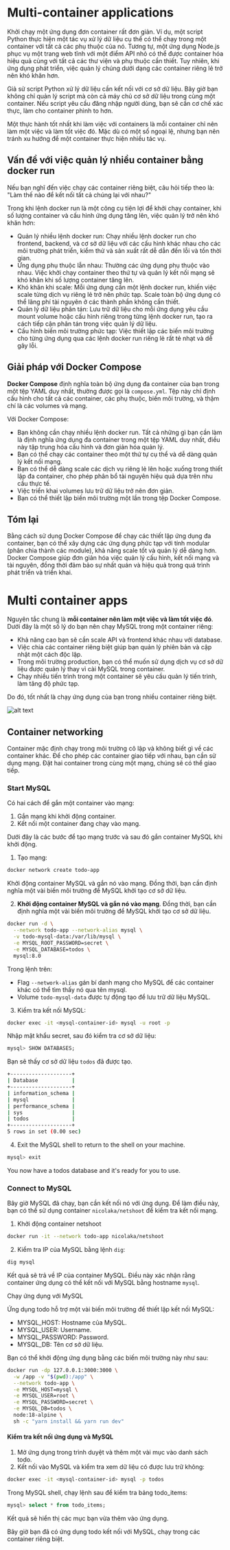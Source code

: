 # Multi-container applications
Khởi chạy một ứng dụng đơn container rất đơn giản. Ví dụ, một script Python thực hiện một tác vụ xử lý dữ liệu cụ thể có thể chạy trong một container với tất cả các phụ thuộc của nó. Tương tự, một ứng dụng Node.js phục vụ một trang web tĩnh với một điểm API nhỏ có thể được container hóa hiệu quả cùng với tất cả các thư viện và phụ thuộc cần thiết. Tuy nhiên, khi ứng dụng phát triển, việc quản lý chúng dưới dạng các container riêng lẻ trở nên khó khăn hơn.

Giả sử script Python xử lý dữ liệu cần kết nối với cơ sở dữ liệu. Bây giờ bạn không chỉ quản lý script mà còn cả máy chủ cơ sở dữ liệu trong cùng một container. Nếu script yêu cầu đăng nhập người dùng, bạn sẽ cần cơ chế xác thực, làm cho container phình to hơn.

Một thực hành tốt nhất khi làm việc với containers là mỗi container chỉ nên làm một việc và làm tốt việc đó. Mặc dù có một số ngoại lệ, nhưng bạn nên tránh xu hướng để một container thực hiện nhiều tác vụ.

## Vấn đề với việc quản lý nhiều container bằng docker run

Nếu bạn nghĩ đến việc chạy các container riêng biệt, câu hỏi tiếp theo là: "Làm thế nào để kết nối tất cả chúng lại với nhau?"

Trong khi lệnh docker run là một công cụ tiện lợi để khởi chạy container, khi số lượng container và cấu hình ứng dụng tăng lên, việc quản lý trở nên khó khăn hơn:

- Quản lý nhiều lệnh docker run: Chạy nhiều lệnh docker run cho frontend, backend, và cơ sở dữ liệu với các cấu hình khác nhau cho các môi trường phát triển, kiểm thử và sản xuất rất dễ dẫn đến lỗi và tốn thời gian.
- Ứng dụng phụ thuộc lẫn nhau: Thường các ứng dụng phụ thuộc vào nhau. Việc khởi chạy container theo thứ tự và quản lý kết nối mạng sẽ khó khăn khi số lượng container tăng lên.
- Khó khăn khi scale: Mỗi ứng dụng cần một lệnh docker run, khiến việc scale từng dịch vụ riêng lẻ trở nên phức tạp. Scale toàn bộ ứng dụng có thể lãng phí tài nguyên ở các thành phần không cần thiết.
- Quản lý dữ liệu phân tán: Lưu trữ dữ liệu cho mỗi ứng dụng yêu cầu mount volume hoặc cấu hình riêng trong từng lệnh docker run, tạo ra cách tiếp cận phân tán trong việc quản lý dữ liệu.
- Cấu hình biến môi trường phức tạp: Việc thiết lập các biến môi trường cho từng ứng dụng qua các lệnh docker run riêng lẻ rất tẻ nhạt và dễ gây lỗi.

## Giải pháp với Docker Compose

**Docker Compose** định nghĩa toàn bộ ứng dụng đa container của bạn trong một tệp YAML duy nhất, thường được gọi là `compose.yml`. Tệp này chỉ định cấu hình cho tất cả các container, các phụ thuộc, biến môi trường, và thậm chí là các volumes và mạng.

Với Docker Compose:

- Bạn không cần chạy nhiều lệnh docker run. Tất cả những gì bạn cần làm là định nghĩa ứng dụng đa container trong một tệp YAML duy nhất, điều này tập trung hóa cấu hình và đơn giản hóa quản lý.
- Bạn có thể chạy các container theo một thứ tự cụ thể và dễ dàng quản lý kết nối mạng.
- Bạn có thể dễ dàng scale các dịch vụ riêng lẻ lên hoặc xuống trong thiết lập đa container, cho phép phân bổ tài nguyên hiệu quả dựa trên nhu cầu thực tế.
- Việc triển khai volumes lưu trữ dữ liệu trở nên đơn giản.
- Bạn có thể thiết lập biến môi trường một lần trong tệp Docker Compose.

## Tóm lại

Bằng cách sử dụng Docker Compose để chạy các thiết lập ứng dụng đa container, bạn có thể xây dựng các ứng dụng phức tạp với tính modular (phân chia thành các module), khả năng scale tốt và quản lý dễ dàng hơn. Docker Compose giúp đơn giản hóa việc quản lý cấu hình, kết nối mạng và tài nguyên, đồng thời đảm bảo sự nhất quán và hiệu quả trong quá trình phát triển và triển khai.

# Multi container apps
Nguyên tắc chung là **mỗi container nên làm một việc và làm tốt việc đó**. Dưới đây là một số lý do bạn nên chạy MySQL trong một container riêng:

- Khả năng cao bạn sẽ cần scale API và frontend khác nhau với database.
- Việc chia các container riêng biệt giúp bạn quản lý phiên bản và cập nhật một cách độc lập.
- Trong môi trường production, bạn có thể muốn sử dụng dịch vụ cơ sở dữ liệu được quản lý thay vì cài MySQL trong container.
- Chạy nhiều tiến trình trong một container sẽ yêu cầu quản lý tiến trình, làm tăng độ phức tạp.

Do đó, tốt nhất là chạy ứng dụng của bạn trong nhiều container riêng biệt.

![alt text](https://docs.docker.com/get-started/workshop/images/multi-container.webp)

## Container networking

Container mặc định chạy trong môi trường cô lập và không biết gì về các container khác. Để cho phép các container giao tiếp với nhau, bạn cần sử dụng mạng. Đặt hai container trong cùng một mạng, chúng sẽ có thể giao tiếp.

### Start MySQL

Có hai cách để gắn một container vào mạng:

  1. Gắn mạng khi khởi động container.
  2. Kết nối một container đang chạy vào mạng.

Dưới đây là các bước để tạo mạng trước và sau đó gắn container MySQL khi khởi động.

1. Tạo mạng:

```bash
docker network create todo-app
```

Khởi động container MySQL và gắn nó vào mạng. Đồng thời, bạn cần định nghĩa một vài biến môi trường để MySQL khởi tạo cơ sở dữ liệu.

2. **Khởi động container MySQL và gắn nó vào mạng**. Đồng thời, bạn cần định nghĩa một vài biến môi trường để MySQL khởi tạo cơ sở dữ liệu.

```bash
docker run -d \
  --network todo-app --network-alias mysql \
  -v todo-mysql-data:/var/lib/mysql \
  -e MYSQL_ROOT_PASSWORD=secret \
  -e MYSQL_DATABASE=todos \
  mysql:8.0
```

Trong lệnh trên:

- Flag `--network-alias` gán bí danh mạng cho MySQL để các container khác có thể tìm thấy nó qua tên mysql.
- Volume `todo-mysql-data` được tự động tạo để lưu trữ dữ liệu MySQL.

3. Kiểm tra kết nối MySQL:

```bash
docker exec -it <mysql-container-id> mysql -u root -p
```

Nhập mật khẩu secret, sau đó kiểm tra cơ sở dữ liệu:
```sql
mysql> SHOW DATABASES;
```
Bạn sẽ thấy cơ sở dữ liệu `todos` đã được tạo.
```bash
+--------------------+
| Database           |
+--------------------+
| information_schema |
| mysql              |
| performance_schema |
| sys                |
| todos              |
+--------------------+
5 rows in set (0.00 sec)
```
4. Exit the MySQL shell to return to the shell on your machine.

```bash
mysql> exit
```

You now have a todos database and it's ready for you to use.

### Connect to MySQL

Bây giờ MySQL đã chạy, bạn cần kết nối nó với ứng dụng. Để làm điều này, bạn có thể sử dụng container `nicolaka/netshoot` để kiểm tra kết nối mạng.

1. Khởi động container netshoot
```bash
docker run -it --network todo-app nicolaka/netshoot
```
2. Kiểm tra IP của MySQL bằng lệnh `dig`:
```bash
dig mysql
```
Kết quả sẽ trả về IP của container MySQL. Điều này xác nhận rằng container ứng dụng có thể kết nối với MySQL bằng hostname `mysql`.

Chạy ứng dụng với MySQL

Ứng dụng todo hỗ trợ một vài biến môi trường để thiết lập kết nối MySQL:

- MYSQL_HOST: Hostname của MySQL.
- MYSQL_USER: Username.
- MYSQL_PASSWORD: Password.
- MYSQL_DB: Tên cơ sở dữ liệu.

Bạn có thể khởi động ứng dụng bằng các biến môi trường này như sau:
```bash
docker run -dp 127.0.0.1:3000:3000 \
  -w /app -v "$(pwd):/app" \
  --network todo-app \
  -e MYSQL_HOST=mysql \
  -e MYSQL_USER=root \
  -e MYSQL_PASSWORD=secret \
  -e MYSQL_DB=todos \
  node:18-alpine \
  sh -c "yarn install && yarn run dev"
```

#### Kiểm tra kết nối ứng dụng và MySQL
1. Mở ứng dụng trong trình duyệt và thêm một vài mục vào danh sách todo.
2. Kết nối vào MySQL và kiểm tra xem dữ liệu có được lưu trữ không:

```bash
docker exec -it <mysql-container-id> mysql -p todos
```

Trong MySQL shell, chạy lệnh sau để kiểm tra bảng todo_items:

```sql
mysql> select * from todo_items;
```

Kết quả sẽ hiển thị các mục bạn vừa thêm vào ứng dụng.

Bây giờ bạn đã có ứng dụng todo kết nối với MySQL, chạy trong các container riêng biệt.
